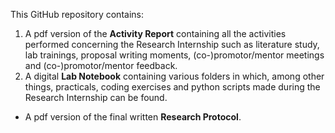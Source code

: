 This GitHub repository contains:
1) A pdf version of the **Activity Report** containing all the activities performed concerning the Research Internship such as literature study, lab trainings, proposal writing moments, (co-)promotor/mentor meetings and (co-)promotor/mentor feedback.
2) A digital **Lab Notebook** containing various folders in which, among other things, practicals, coding exercises and python scripts made during the Research Internship can be found.
- A pdf version of the final written **Research Protocol**.
